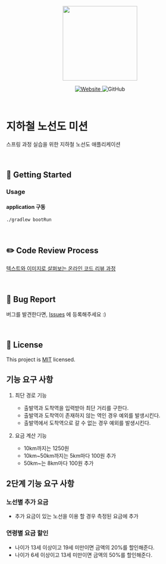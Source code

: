 <p align="center">
    <img width="200px;" src="https://raw.githubusercontent.com/woowacourse/atdd-subway-admin-frontend/master/images/main_logo.png"/>
</p>
<p align="center">
  <a href="https://techcourse.woowahan.com/c/Dr6fhku7" alt="woowacuorse subway">
    <img alt="Website" src="https://img.shields.io/website?url=https%3A%2F%2Fedu.nextstep.camp%2Fc%2FR89PYi5H">
  </a>
  <img alt="GitHub" src="https://img.shields.io/github/license/woowacourse/atdd-subway-path">
</p>

<br>

# 지하철 노선도 미션
스프링 과정 실습을 위한 지하철 노선도 애플리케이션

<br>

## 🚀 Getting Started
### Usage
#### application 구동
```
./gradlew bootRun
```
<br>

## ✏️ Code Review Process
[텍스트와 이미지로 살펴보는 온라인 코드 리뷰 과정](https://github.com/next-step/nextstep-docs/tree/master/codereview)

<br>

## 🐞 Bug Report

버그를 발견한다면, [Issues](https://github.com/woowacourse/atdd-subway-path/issues) 에 등록해주세요 :)

<br>

## 📝 License

This project is [MIT](https://github.com/woowacourse/atdd-subway-path/blob/master/LICENSE) licensed.

## 기능 요구 사항
1. 최단 경로 기능
   - 출발역과 도착역을 입력받아 최단 거리를 구한다.
   - 출발역과 도착역이 존재하지 않는 역인 경우 예외를 발생시킨다.
   - 출발역에서 도착역으로 갈 수 없는 경우 예외를 발생시킨다.
   
2. 요금 계산 기능
   - 10km까지는 1250원
   - 10km~50km까지는 5km마다 100원 추가
   - 50km~는 8km마다 100원 추가

## 2단계 기능 요구 사항
### 노선별 추가 요금
- 추가 요금이 있는 노선을 이용 할 경우 측정된 요금에 추가

### 연령별 요금 할인
- 나이가 13세 이상이고 19세 미만이면 금액의 20%를 할인해준다.
- 나이가 6세 이상이고 13세 미만이면 금액의 50%를 할인해준다.

